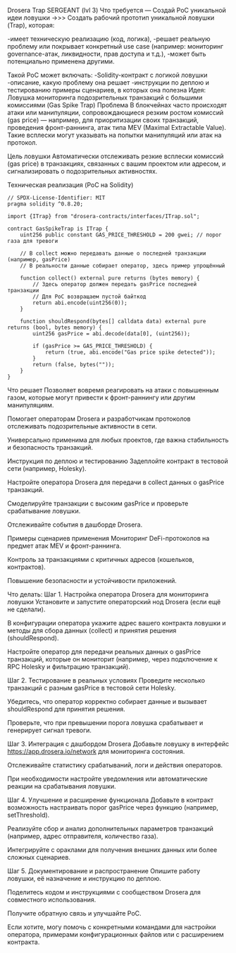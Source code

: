 Drosera Trap SERGEANT (lvl 3) Что требуется — Создай PoC уникальной идеи ловушки ->>> Создать рабочий прототип уникальной ловушки (Trap), которая:

-имеет техническую реализацию (код, логика), -решает реальную проблему или покрывает конкретный use case (например: мониторинг governance-атак, ликвидности, прав доступа и т.д.), -может быть потенциально применена другими.

Такой PoC может включать: -Solidity-контракт с логикой ловушки -описание, какую проблему она решает -инструкции по деплою и тестированию примеры сценариев, в которых она полезна 
Идея: Ловушка мониторинга подозрительных транзакций с большими комиссиями (Gas Spike Trap)
Проблема
В блокчейнах часто происходят атаки или манипуляции, сопровождающиеся резким ростом комиссий (gas price) — например, для приоритизации своих транзакций, проведения фронт-раннинга, атак типа MEV (Maximal Extractable Value). Такие всплески могут указывать на попытки манипуляций или атак на протокол.

Цель ловушки
Автоматически отслеживать резкие всплески комиссий (gas price) в транзакциях, связанных с вашим проектом или адресом, и сигнализировать о подозрительных активностях.

Техническая реализация (PoC на Solidity)
```
// SPDX-License-Identifier: MIT
pragma solidity ^0.8.20;

import {ITrap} from "drosera-contracts/interfaces/ITrap.sol";

contract GasSpikeTrap is ITrap {
    uint256 public constant GAS_PRICE_THRESHOLD = 200 gwei; // порог газа для тревоги

    // В collect можно передавать данные о последней транзакции (например, gasPrice)
    // В реальности данные собирает оператор, здесь пример упрощённый

    function collect() external pure returns (bytes memory) {
        // Здесь оператор должен передать gasPrice последней транзакции
        // Для PoC возвращаем пустой байткод
        return abi.encode(uint256(0));
    }

    function shouldRespond(bytes[] calldata data) external pure returns (bool, bytes memory) {
        uint256 gasPrice = abi.decode(data[0], (uint256));

        if (gasPrice >= GAS_PRICE_THRESHOLD) {
            return (true, abi.encode("Gas price spike detected"));
        }
        return (false, bytes(""));
    }
}
```
Что решает
Позволяет вовремя реагировать на атаки с повышенным газом, которые могут привести к фронт-раннингу или другим манипуляциям.

Помогает операторам Drosera и разработчикам протоколов отслеживать подозрительные активности в сети.

Универсально применима для любых проектов, где важна стабильность и безопасность транзакций.

Инструкция по деплою и тестированию
Задеплойте контракт в тестовой сети (например, Holesky).

Настройте оператора Drosera для передачи в collect данных о gasPrice транзакций.

Смоделируйте транзакции с высоким gasPrice и проверьте срабатывание ловушки.

Отслеживайте события в дашборде Drosera.

Примеры сценариев применения
Мониторинг DeFi-протоколов на предмет атак MEV и фронт-раннинга.

Контроль за транзакциями с критичных адресов (кошельков, контрактов).

Повышение безопасности и устойчивости приложений.


Что делать:
Шаг 1. Настройка оператора Drosera для мониторинга ловушки
Установите и запустите операторский нод Drosera (если ещё не сделали).

В конфигурации оператора укажите адрес вашего контракта ловушки и методы для сбора данных (collect) и принятия решения (shouldRespond).

Настройте оператор для передачи реальных данных о gasPrice транзакций, которые он мониторит (например, через подключение к RPC Holesky и фильтрацию транзакций).

Шаг 2. Тестирование в реальных условиях
Проведите несколько транзакций с разным gasPrice в тестовой сети Holesky.

Убедитесь, что оператор корректно собирает данные и вызывает shouldRespond для принятия решения.

Проверьте, что при превышении порога ловушка срабатывает и генерирует сигнал тревоги.

Шаг 3. Интеграция с дашбордом Drosera
Добавьте ловушку в интерфейс https://app.drosera.io/network для мониторинга состояния.

Отслеживайте статистику срабатываний, логи и действия операторов.

При необходимости настройте уведомления или автоматические реакции на срабатывания ловушки.

Шаг 4. Улучшение и расширение функционала
Добавьте в контракт возможность настраивать порог gasPrice через функцию (например, setThreshold).

Реализуйте сбор и анализ дополнительных параметров транзакций (например, адрес отправителя, количество газа).

Интегрируйте с ораклами для получения внешних данных или более сложных сценариев.

Шаг 5. Документирование и распространение
Опишите работу ловушки, её назначение и инструкцию по деплою.

Поделитесь кодом и инструкциями с сообществом Drosera для совместного использования.

Получите обратную связь и улучшайте PoC.

Если хотите, могу помочь с конкретными командами для настройки оператора, примерами конфигурационных файлов или с расширением контракта.


